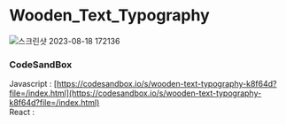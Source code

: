 # Wooden_Text_Typography

![스크린샷 2023-08-18 172136](https://github.com/MontaKr/CSS_Practice/assets/115155803/02d774ce-7c3d-428c-a2e8-efa2ba10ef21)

### CodeSandBox

Javascript : [https://codesandbox.io/s/wooden-text-typography-k8f64d?file=/index.html](https://codesandbox.io/s/wooden-text-typography-k8f64d?file=/index.html) \
React : []()
